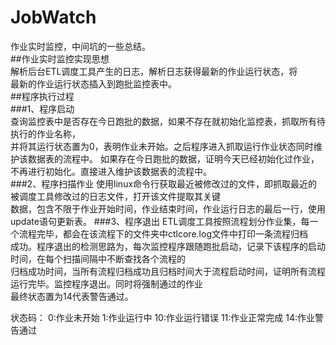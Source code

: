 # JobWatch
作业实时监控，中间坑的一些总结。  
##作业实时监控实现思想  
解析后台ETL调度工具产生的日志，解析日志获得最新的作业运行状态，将  
最新的作业运行状态插入到跑批监控表中。  
##程序执行过程  
###1、程序启动  
查询监控表中是否存在今日跑批的数据，如果不存在就初始化监控表，抓取所有待执行的作业名称，  
并将其运行状态置为0，表明作业未开始。之后程序进入抓取运行作业状态同时维护该数据表的流程中。
如果存在今日跑批的数据，证明今天已经初始化过作业，不再进行初始化。直接进入维护该数据表的流程中。  
###2、程序扫描作业
使用linux命令行获取最近被修改过的文件，即抓取最近的被调度工具修改过的日志文件，打开该文件提取其关键  
数据，包含不限于作业开始时间，作业结束时间，作业运行日志的最后一行，使用update语句更新表。
###3、程序退出
ETL调度工具按照流程划分作业集，每一个流程完毕，都会在该流程下的文件夹中ctlcore.log文件中打印一条流程归档  
成功。程序退出的检测思路为，每次监控程序跟随跑批启动，记录下该程序的启动时间，在每个扫描间隔中不断查找各个流程的  
归档成功时间，当所有流程归档成功且归档时间大于流程启动时间，证明所有流程运行完毕。监控程序退出。同时将强制通过的作业  
最终状态置为14代表警告通过。


状态码：
0:作业未开始 1:作业运行中 10:作业运行错误 11:作业正常完成 14:作业警告通过

